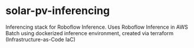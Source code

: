 # solar-pv-inferencing
Inferencing stack for Roboflow Inference. Uses Roboflow Inference in AWS Batch using dockerized inference environment, created via terraform (Infrastructure-as-Code IaC)
